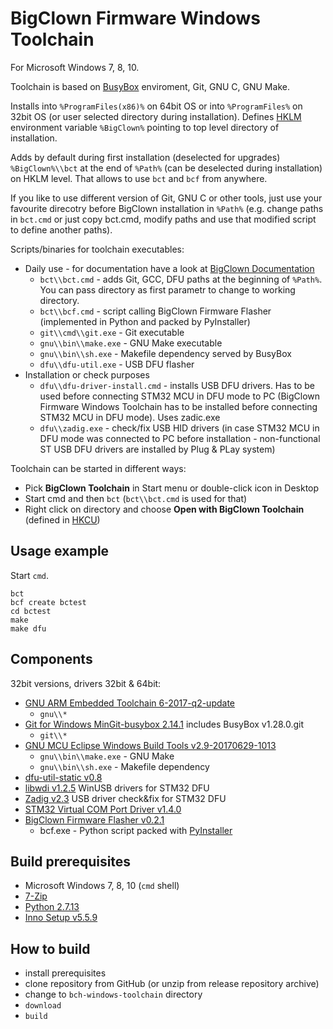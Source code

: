 # BigClown Firmware Windows Toolchain  
For Microsoft Windows 7, 8, 10.

Toolchain is based on [BusyBox](https://busybox.net/about.html) enviroment, Git, GNU C, GNU Make.

Installs into `%ProgramFiles(x86)%` on 64bit OS or into `%ProgramFiles%` on 32bit OS (or user selected directory during installation).
Defines [HKLM](https://www.google.com/search?q=hklm) environment variable `%BigClown%` pointing to top level directory of installation.

Adds by default during first installation (deselected for upgrades) `%BigClown%\\bct` at the end of `%Path%` (can be deselected during installation) on HKLM level. That allows to use `bct` and `bcf` from anywhere.

If you like to use different version of Git, GNU C or other tools, just use your favourite direcotry before BigClown installation in `%Path%` (e.g. change paths in `bct.cmd` or just copy bct.cmd, modify paths and use that modified script to define another paths). 

Scripts/binaries for toolchain executables:

  * Daily use - for documentation have a look at [BigClown Documentation](https://doc.bigclown.com/)
    * `bct\\bct.cmd` - adds Git, GCC, DFU paths at the beginning of `%Path%`. You can pass directory as first parametr to change to working directory.
    * `bct\\bcf.cmd` - script calling BigClown Firmware Flasher (implemented in Python and packed by PyInstaller)
    * `git\\cmd\\git.exe` - Git executable
    * `gnu\\bin\\make.exe` - GNU Make executable
    * `gnu\\bin\\sh.exe` - Makefile dependency served by BusyBox
    * `dfu\\dfu-util.exe` - USB DFU flasher
  * Installation or check purposes
    * `dfu\\dfu-driver-install.cmd` - installs USB DFU drivers. Has to be used before connecting STM32 MCU in DFU mode to PC (BigClown Firmware Windows Toolchain has to be installed before connecting STM32 MCU in DFU mode). Uses zadic.exe
    * `dfu\\zadig.exe` - check/fix USB HID drivers (in case STM32 MCU in DFU mode was connected to PC before installation - non-functional ST USB DFU drivers are installed by Plug & PLay system)
    
Toolchain can be started in different ways:
  * Pick **BigClown Toolchain** in Start menu or double-click icon in Desktop
  * Start cmd and then `bct` (`bct\\bct.cmd` is used for that)
  * Right click on directory and choose **Open with BigClown Toolchain** (defined in [HKCU](https://www.google.com/search?q=HKCU))
  
## Usage example

Start `cmd`.
```
bct
bcf create bctest
cd bctest
make
make dfu
```

## Components 
32bit versions, drivers 32bit & 64bit:
  * [GNU ARM Embedded Toolchain 6-2017-q2-update](https://developer.arm.com/open-source/gnu-toolchain/gnu-rm/downloads)
    * `gnu\\*`
  * [Git for Windows MinGit-busybox 2.14.1](https://github.com/git-for-windows/git/) includes BusyBox v1.28.0.git
    * `git\\*`
  * [GNU MCU Eclipse Windows Build Tools v2.9-20170629-1013](https://github.com/gnu-mcu-eclipse/windows-build-tools/)
    * `gnu\\bin\\make.exe` - GNU Make
    * `gnu\\bin\\sh.exe` - Makefile dependency
  * [dfu-util-static v0.8](https://sourceforge.net/projects/dfu-util/files/dfu-util-0.8-binaries/win32-mingw32/)
  * [libwdi v1.2.5](https://github.com/pbatard/libwdi) WinUSB drivers for STM32 DFU
  * [Zadig v2.3](http://zadig.akeo.ie/) USB driver check&fix for STM32 DFU
  * [STM32 Virtual COM Port Driver v1.4.0](http://www.st.com/en/development-tools/stsw-stm32102.html)
  * [BigClown Firmware Flasher v0.2.1](https://github.com/bigclownlabs/bch-firmware-flasher/)
    * bcf.exe - Python script packed with [PyInstaller](http://www.pyinstaller.org/)

## Build prerequisites

  * Microsoft Windows 7, 8, 10 (`cmd` shell)
  * [7-Zip](http://www.7-zip.org/download.html)
  * [Python 2.7.13](https://www.python.org/downloads/release/python-2713/)
  * [Inno Setup v5.5.9](http://www.jrsoftware.org/isinfo.php)

## How to build

  * install prerequisites
  * clone repository from GitHub (or unzip from release repository archive)
  * change to `bch-windows-toolchain` directory
  * `download`
  * `build`
